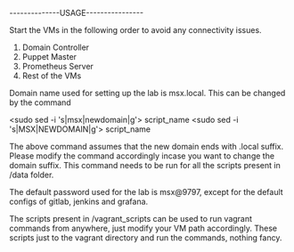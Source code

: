 --------------USAGE----------------

Start the VMs in the following order to avoid any connectivity issues.

1. Domain Controller
2. Puppet Master
3. Prometheus Server
4. Rest of the VMs

Domain name used for setting up the lab is msx.local. This can be changed by the command

<sudo sed -i 's|msx|newdomain|g'> script_name 
<sudo sed -i 's|MSX|NEWDOMAIN|g'> script_name

The above command assumes that the new domain ends with .local suffix. Please modify the command accordingly incase you want to change the domain suffix.
This command needs to be run for all the scripts present in /data folder. 

The default password used for the lab is msx@9797, except for the default configs of gitlab, jenkins and grafana.

The scripts present in /vagrant_scripts can be used to run vagrant commands from anywhere, just modify your VM path accordingly.
These scripts just <cd> to the vagrant directory and run the commands, nothing fancy.


